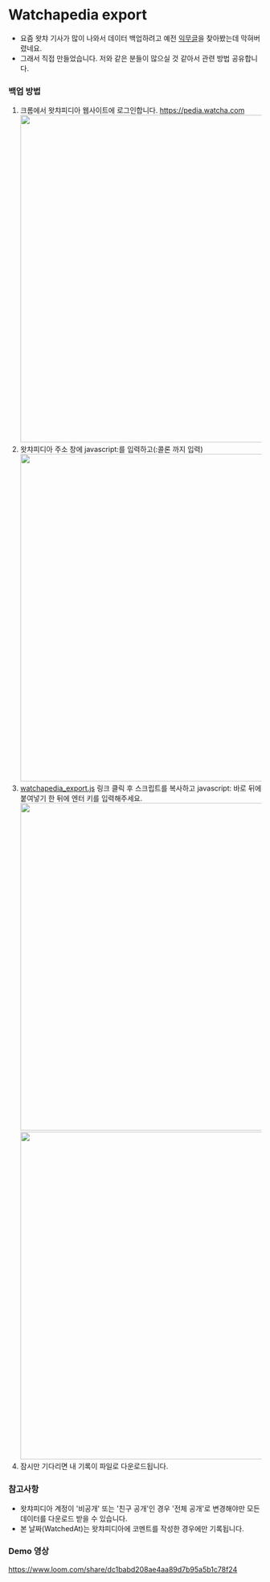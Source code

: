 # Watchapedia export
- 요즘 왓챠 기사가 많이 나와서 데이터 백업하려고 예전 [익무글](https://extmovie.com/movietalk/37623288)을 찾아봤는데 막혀버렸네요.
- 그래서 직접 만들었습니다. 저와 같은 분들이 많으실 것 같아서 관련 방법 공유합니다.

### 백업 방법
1. 크롬에서 왓챠피디아 웹사이트에 로그인합니다. https://pedia.watcha.com
    <img width="650" src="https://raw.githubusercontent.com/henryseong0215/watchapedia-export/main/img/export_001.png">
2. 왓챠피디아 주소 창에 javascript:를 입력하고(:콜론 까지 입력)
    <img width="650" src="https://raw.githubusercontent.com/henryseong0215/watchapedia-export/main/img/export_002.png">
3. [watchapedia_export.js](https://github.com/henryseong0215/watchapedia-export/blob/main/watchapedia_export.js) 링크 클릭 후 스크립트를 복사하고 javascript: 바로 뒤에 붙여넣기 한 뒤에 엔터 키를 입력해주세요.
    <img width="650" src="https://raw.githubusercontent.com/henryseong0215/watchapedia-export/main/img/export_003.png">
    <img width="650" src="https://raw.githubusercontent.com/henryseong0215/watchapedia-export/main/img/export_004.png">
4. 잠시만 기다리면 내 기록이 파일로 다운로드됩니다. 

### 참고사항
- 왓챠피디아 계정이 '비공개' 또는 '친구 공개'인 경우 '전체 공개'로 변경해야만 모든 데이터를 다운로드 받을 수 있습니다.
- 본 날짜(WatchedAt)는 왓챠피디아에 코멘트를 작성한 경우에만 기록됩니다.

### Demo 영상
https://www.loom.com/share/dc1babd208ae4aa89d7b95a5b1c78f24
